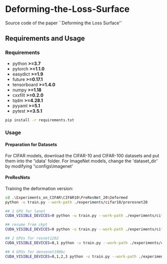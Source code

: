 # Deforming-the-Loss-Surface
Source code of the paper ``Deforming the Loss Surface''
## Requirements and Usage 
### Requirements

- python **>=3.7**
- pytorch **>=1.1.0**
- easydict **>=1.9**
- future **>=0.17.1**
- tensorboard **>=1.4.0**
- numpy **>=1.18**
- cxxfilt **>=0.2.0**
- tqdm **>=4.28.1**
- pyyaml **>=5.1**
- pytest **>=3.5.1**

```bash
pip install -r requirements.txt
```
### Usage 
#### Preparation for Datasets
For CIFAR models, download the CIFAR-10 and CIFAR-100 datasets and put them into the '\data' folder. For ImageNet models, change the 'dataset_dir' by modifying '\configs\imagenet\' 
#### PreResNets
Training the deformation version:

```bash
cd .\Experiments_on_CIFAR\CIFAR10\PreResNet_20\Deformed
python -u train.py --work-path ./experiments/cifar10/preresnet20
```

```bash
## 1 GPU for lenet
CUDA_VISIBLE_DEVICES=0 python -u train.py --work-path ./experiments/cifar10/lenet

## resume from ckpt
CUDA_VISIBLE_DEVICES=0 python -u train.py --work-path ./experiments/cifar10/lenet --resume

## 2 GPUs for resnet1202
CUDA_VISIBLE_DEVICES=0,1 python -u train.py --work-path ./experiments/cifar10/preresnet1202

## 4 GPUs for densenet190bc
CUDA_VISIBLE_DEVICES=0,1,2,3 python -u train.py --work-path ./experiments/cifar10/densenet190bc
``` 
